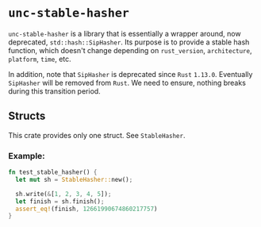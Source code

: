 # `unc-stable-hasher`

`unc-stable-hasher` is a library that is essentially a wrapper around, now deprecated, `std::hash::SipHasher`.
Its purpose is to provide a stable hash function, which doesn't change depending on `rust_version`, `architecture`, `platform`,
`time`, etc.

In addition, note that `SipHasher` is deprecated since `Rust` `1.13.0`.
Eventually `SipHasher` will be removed from `Rust`.
We need to ensure, nothing breaks during this transition period.

## Structs

This crate provides only one struct. See `StableHasher`.

### Example:

```rust
fn test_stable_hasher() {
  let mut sh = StableHasher::new();

  sh.write(&[1, 2, 3, 4, 5]);
  let finish = sh.finish();
  assert_eq!(finish, 12661990674860217757)
}
```
